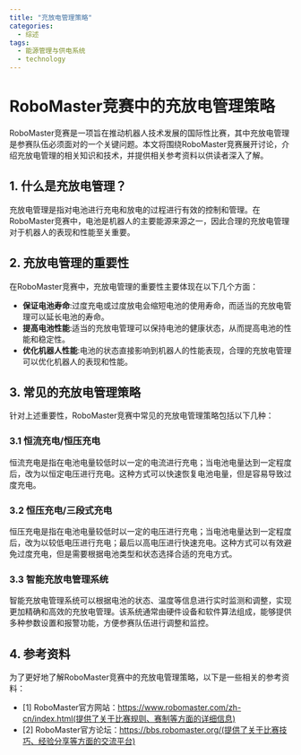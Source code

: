 ```yaml
---  
title: "充放电管理策略"  
categories:  
  - 综述  
tags: 
  - 能源管理与供电系统 
  - technology  
---  
```


# RoboMaster竞赛中的充放电管理策略

RoboMaster竞赛是一项旨在推动机器人技术发展的国际性比赛，其中充放电管理是参赛队伍必须面对的一个关键问题。本文将围绕RoboMaster竞赛展开讨论，介绍充放电管理的相关知识和技术，并提供相关参考资料以供读者深入了解。

## 1. 什么是充放电管理？

充放电管理是指对电池进行充电和放电的过程进行有效的控制和管理。在RoboMaster竞赛中，电池是机器人的主要能源来源之一，因此合理的充放电管理对于机器人的表现和性能至关重要。

## 2. 充放电管理的重要性

在RoboMaster竞赛中，充放电管理的重要性主要体现在以下几个方面：

- **保证电池寿命**:过度充电或过度放电会缩短电池的使用寿命，而适当的充放电管理可以延长电池的寿命。
- **提高电池性能**:适当的充放电管理可以保持电池的健康状态，从而提高电池的性能和稳定性。
- **优化机器人性能**:电池的状态直接影响到机器人的性能表现，合理的充放电管理可以优化机器人的表现和性能。

## 3. 常见的充放电管理策略

针对上述重要性，RoboMaster竞赛中常见的充放电管理策略包括以下几种：

### 3.1 恒流充电/恒压充电

恒流充电是指在电池电量较低时以一定的电流进行充电；当电池电量达到一定程度后，改为以恒定电压进行充电。这种方式可以快速恢复电池电量，但是容易导致过度充电。

### 3.2 恒压充电/三段式充电

恒压充电是指在电池电量较低时以一定的电压进行充电；当电池电量达到一定程度后，改为以较低电压进行充电；最后以高电压进行快速充电。这种方式可以有效避免过度充电，但是需要根据电池类型和状态选择合适的充电方式。

### 3.3 智能充放电管理系统

智能充放电管理系统可以根据电池的状态、温度等信息进行实时监测和调整，实现更加精确和高效的充放电管理。该系统通常由硬件设备和软件算法组成，能够提供多种参数设置和报警功能，方便参赛队伍进行调整和监控。

## 4. 参考资料

为了更好地了解RoboMaster竞赛中的充放电管理策略，以下是一些相关的参考资料：

- [1] RoboMaster官方网站：https://www.robomaster.com/zh-cn/index.html(提供了关于比赛规则、赛制等方面的详细信息)
- [2] RoboMaster官方论坛：https://bbs.robomaster.org/(提供了关于比赛技巧、经验分享等方面的交流平台) 
